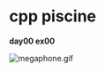 # cpp piscine

**day00 ex00**

![megaphone.gif](https://github.com/ayundina/cpp_piscine/blob/master/day00/gif/megaphone.gif)
